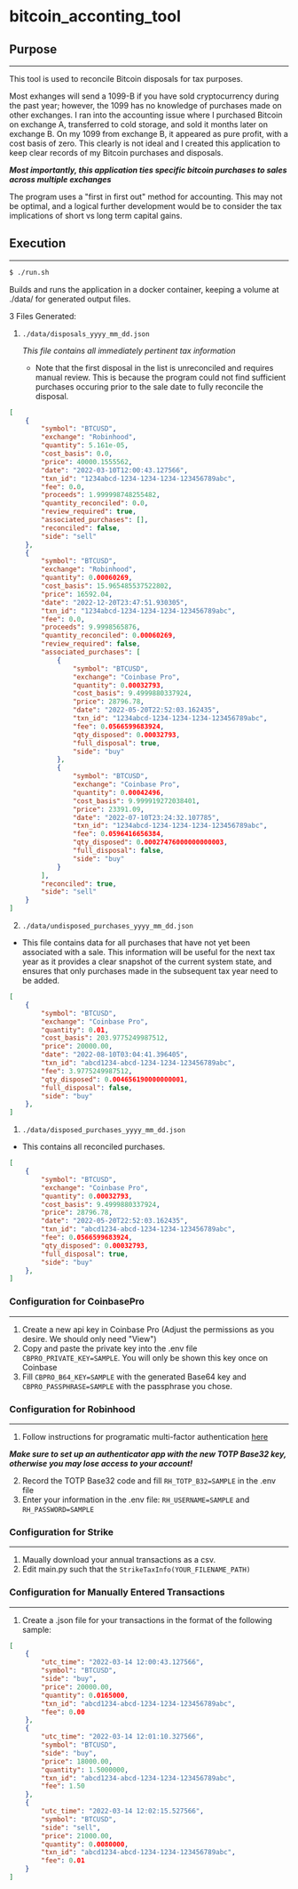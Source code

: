 # bitcoin_acconting_tool

## Purpose 

---

This tool is used to reconcile Bitcoin disposals for tax purposes.

Most exhanges will send a 1099-B if you have sold cryptocurrency during the past year; however, the 1099 has no knowledge of purchases made on other exchanges. I ran into the accounting issue where I purchased Bitcoin on exchange A, transferred to cold storage, and sold it months later on exchange B. On my 1099 from exchange B, it appeared as pure profit, with a cost basis of zero. This clearly is not ideal and I created this application to keep clear records of my Bitcoin purchases and disposals.

***Most importantly, this application ties specific bitcoin purchases to sales across multiple exchanges***

The program uses a "first in first out" method for accounting. This may not be optimal, and a logical further development would be to consider the tax implications of short vs long term capital gains.

## Execution

---
```bash
$ ./run.sh
```

Builds and runs the application in a docker container, keeping a volume at ./data/ for generated output files.

3 Files Generated:

1. `./data/disposals_yyyy_mm_dd.json`

    *This file contains all immediately pertinent tax information*

   - Note that the first disposal in the list is unreconciled and requires manual review. This is because the program could not find sufficient purchases occuring prior to the sale date to fully reconcile the disposal. 

```json
[
    {
        "symbol": "BTCUSD",
        "exchange": "Robinhood",
        "quantity": 5.161e-05,
        "cost_basis": 0.0,
        "price": 40000.1555562,
        "date": "2022-03-10T12:00:43.127566",
        "txn_id": "1234abcd-1234-1234-1234-123456789abc",
        "fee": 0.0,
        "proceeds": 1.999998748255482,
        "quantity_reconciled": 0.0,
        "review_required": true,
        "associated_purchases": [],
        "reconciled": false,
        "side": "sell"
    },
    {
        "symbol": "BTCUSD",
        "exchange": "Robinhood",
        "quantity": 0.00060269,
        "cost_basis": 15.965485537522802,
        "price": 16592.04,
        "date": "2022-12-20T23:47:51.930305",
        "txn_id": "1234abcd-1234-1234-1234-123456789abc",
        "fee": 0.0,
        "proceeds": 9.9998565876,
        "quantity_reconciled": 0.00060269,
        "review_required": false,
        "associated_purchases": [
            {
                "symbol": "BTCUSD",
                "exchange": "Coinbase Pro",
                "quantity": 0.00032793,
                "cost_basis": 9.4999880337924,
                "price": 28796.78,
                "date": "2022-05-20T22:52:03.162435",
                "txn_id": "1234abcd-1234-1234-1234-123456789abc",
                "fee": 0.0566599683924,
                "qty_disposed": 0.00032793,
                "full_disposal": true,
                "side": "buy"
            },
            {
                "symbol": "BTCUSD",
                "exchange": "Coinbase Pro",
                "quantity": 0.00042496,
                "cost_basis": 9.999919272038401,
                "price": 23391.09,
                "date": "2022-07-10T23:24:32.107785",
                "txn_id": "1234abcd-1234-1234-1234-123456789abc",
                "fee": 0.0596416656384,
                "qty_disposed": 0.00027476000000000003,
                "full_disposal": false,
                "side": "buy"
            }
        ],
        "reconciled": true,
        "side": "sell"
    }
]
```

2. ``./data/undisposed_purchases_yyyy_mm_dd.json``

- This file contains data for all purchases that have not yet been associated with a sale. This information will be useful for the next tax year as it provides a clear snapshot of the current system state, and ensures that only purchases made in the subsequent tax year need to be added.

```json
[
    {
        "symbol": "BTCUSD",
        "exchange": "Coinbase Pro",
        "quantity": 0.01,
        "cost_basis": 203.9775249987512,
        "price": 20000.00,
        "date": "2022-08-10T03:04:41.396405",
        "txn_id": "abcd1234-abcd-1234-1234-123456789abc",
        "fee": 3.9775249987512,
        "qty_disposed": 0.004656190000000001,
        "full_disposal": false,
        "side": "buy"
    }, 
]

```


1. `./data/disposed_purchases_yyyy_mm_dd.json`

- This contains all reconciled purchases.

```json
[
    {
        "symbol": "BTCUSD",
        "exchange": "Coinbase Pro",
        "quantity": 0.00032793,
        "cost_basis": 9.4999880337924,
        "price": 28796.78,
        "date": "2022-05-20T22:52:03.162435",
        "txn_id": "abcd1234-abcd-1234-1234-123456789abc",
        "fee": 0.0566599683924,
        "qty_disposed": 0.00032793,
        "full_disposal": true,
        "side": "buy"
    }, 
]
```


### Configuration for CoinbasePro

---

1. Create a new api key in Coinbase Pro (Adjust the permissions as you desire. We should only need "View")
2. Copy and paste the private key into the .env file `CBPRO_PRIVATE_KEY=SAMPLE`. You will only be shown this key once on Coinbase
3. Fill `CBPRO_B64_KEY=SAMPLE` with the generated Base64 key and `CBPRO_PASSPHRASE=SAMPLE` with the passphrase you chose.

### Configuration for Robinhood

---

1. Follow instructions for programatic multi-factor authentication [here](https://robin-stocks.readthedocs.io/en/latest/quickstart.html#importing-and-logging-in)

***Make sure to set up an authenticator app with the new TOTP Base32 key, otherwise you may lose access to your account!***

2. Record the TOTP Base32 code and fill `RH_TOTP_B32=SAMPLE` in the .env file
3. Enter your information in the .env file:  `RH_USERNAME=SAMPLE` and `RH_PASSWORD=SAMPLE`

### Configuration for Strike

---

1. Maually download your annual transactions as a csv.
2. Edit main.py such that the `StrikeTaxInfo(YOUR_FILENAME_PATH)`


### Configuration for Manually Entered Transactions

---

1. Create a .json file for your transactions in the format of the following sample:

```json
[
    {
        "utc_time": "2022-03-14 12:00:43.127566",
        "symbol": "BTCUSD",
        "side": "buy",
        "price": 20000.00,
        "quantity": 0.0165000,
        "txn_id": "abcd1234-abcd-1234-1234-123456789abc",
        "fee": 0.00
    },
    {
        "utc_time": "2022-03-14 12:01:10.327566",
        "symbol": "BTCUSD",
        "side": "buy",
        "price": 18000.00,
        "quantity": 1.5000000,
        "txn_id": "abcd1234-abcd-1234-1234-123456789abc",
        "fee": 1.50
    },
    {
        "utc_time": "2022-03-14 12:02:15.527566",
        "symbol": "BTCUSD",
        "side": "sell",
        "price": 21000.00,
        "quantity": 0.0080000,
        "txn_id": "abcd1234-abcd-1234-1234-123456789abc",
        "fee": 0.01
    }
]
```
